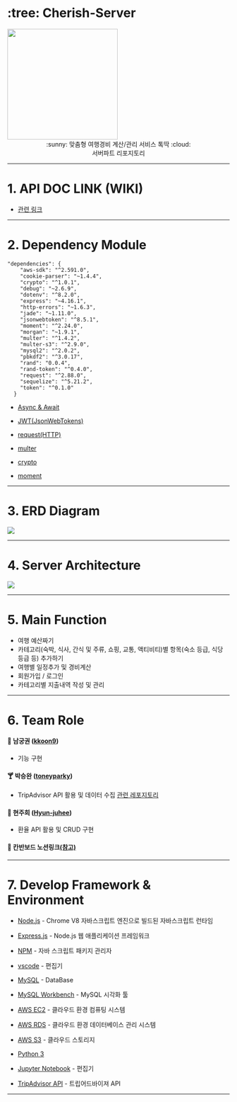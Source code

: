 # :tree: Cherish-Server

<div align="center" style="display:flex;">
	<img src="./image/tokddak_logo.png" width="250">
</div>
<div align="center">
:sunny: 맞춤형 여행경비 계산/관리 서비스 톡딱 :cloud:  
<br>
서버파트 리포지토리
</div>

---

# 1. API DOC LINK (WIKI)

- [관련 링크](https://github.com/TokDDak/TokDDak-Server/wiki)

---

# 2. Dependency Module

```
"dependencies": {
    "aws-sdk": "^2.591.0",
    "cookie-parser": "~1.4.4",
    "crypto": "^1.0.1",
    "debug": "~2.6.9",
    "dotenv": "^8.2.0",
    "express": "~4.16.1",
    "http-errors": "~1.6.3",
    "jade": "~1.11.0",
    "jsonwebtoken": "^8.5.1",
    "moment": "^2.24.0",
    "morgan": "~1.9.1",
    "multer": "^1.4.2",
    "multer-s3": "^2.9.0",
    "mysql2": "^2.0.2",
    "pbkdf2": "^3.0.17",
    "rand": "0.0.4",
    "rand-token": "^0.4.0",
    "request": "^2.88.0",
    "sequelize": "^5.21.2",
    "token": "^0.1.0"
  }
```

- [Async & Await](https://www.npmjs.com/package/async)

- [JWT(JsonWebTokens)](https://www.npmjs.com/package/jsonwebtoken)

- [request(HTTP)](https://www.npmjs.com/package/request)

- [multer](https://www.npmjs.com/package/multer)

- [crypto](https://www.npmjs.com/package/create-hash)

- [moment](https://www.npmjs.com/package/moment)

---

# 3. ERD Diagram

<div align="center" style="display:flex;">
	<img src="./image/tokddak_erd.png">
</div>

---

# 4. Server Architecture

<div align="center" style="display:flex;">
	<img src="./image/server-architecture2.jpeg">
</div>

---

# 5. Main Function

- 여행 예산짜기
- 카테고리(숙박, 식사, 간식 및 주류, 쇼핑, 교통, 액티비티)별 항목(숙소 등급, 식당 등급 등) 추가하기
- 여행별 일정추가 및 경비계산
- 회원가입 / 로그인
- 카테고리별 지출내역 작성 및 관리

---

# 6. Team Role

#### :beer: 남궁권 ([kkoon9](https://github.com/kkoon9))

- 기능 구현

#### :cocktail: 박승완 ([toneyparky](https://github.com/toneyparky))

- TripAdvisor API 활용 및 데이터 수집 [관련 레포지토리](https://github.com/TokDDak/TokDDak-DB-Crawler)

#### :tropical_drink: 현주희 ([Hyun-juhee](https://github.com/Hyun-juhee))

- 환율 API 활용 및 CRUD 구현

#### :wine_glass: 칸반보드 노션링크[(참고)](https://www.notion.so/toneyparky/8fe9b76a98ba45f19e15eed43731b887?v=2d845e1c03b94399baad67c270ac2069)

---

# 7. Develop Framework & Environment

- [Node.js](https://nodejs.org/ko/) - Chrome V8 자바스크립트 엔진으로 빌드된 자바스크립트 런타임
- [Express.js](http://expressjs.com/ko/) - Node.js 웹 애플리케이션 프레임워크
- [NPM](https://rometools.github.io/rome/) - 자바 스크립트 패키지 관리자
- [vscode](https://code.visualstudio.com/) - 편집기
- [MySQL](https://www.mysql.com/) - DataBase
- [MySQL Workbench](https://www.mysql.com/products/workbench/) - MySQL 시각화 툴
- [AWS EC2](https://aws.amazon.com/ko/ec2/?sc_channel=PS&sc_campaign=acquisition_KR&sc_publisher=google&sc_medium=english_ec2_b&sc_content=ec2_e&sc_detail=aws%20ec2&sc_category=ec2&sc_segment=177228231544&sc_matchtype=e&sc_country=KR&s_kwcid=AL!4422!3!177228231544!e!!g!!aws%20ec2&ef_id=WkRozwAAAnO-lPWy:20180412120123:s) - 클라우드 환경 컴퓨팅 시스템
- [AWS RDS](https://aws.amazon.com/ko/rds/) - 클라우드 환경 데이터베이스 관리 시스템
- [AWS S3](https://aws.amazon.com/ko/s3/) - 클라우드 스토리지
- [Python 3](https://www.python.org/)
- [Jupyter Notebook](https://jupyter.org/) - 편집기

- [TripAdvisor API](https://developer-tripadvisor.com/content-api/) - 트립어드바이져 API

---

